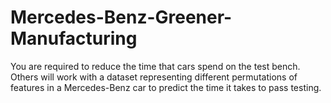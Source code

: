 # Mercedes-Benz-Greener-Manufacturing
You are required to reduce the time that cars spend on the test bench. Others will work with a dataset representing different permutations of features in a Mercedes-Benz car to predict the time it takes to pass testing.
